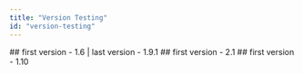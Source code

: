 ```yaml
---
title: "Version Testing"
id: "version-testing"
---
```


<VersionBlock firstVersion="1.6" lastVersion="1.9.1">
  ## first version - 1.6 | last version - 1.9.1
</VersionBlock>

<VersionBlock firstVersion="2.1">
  ## first version - 2.1
</VersionBlock>

 <VersionBlock firstVersion="1.10">
  ## first version - 1.10
</VersionBlock>

